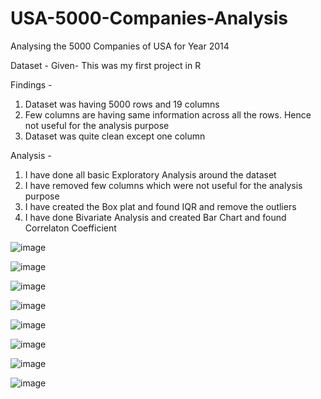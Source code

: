 # USA-5000-Companies-Analysis
Analysing the 5000 Companies of USA for Year 2014

Dataset - Given- This was my first project in R

Findings - 
1. Dataset was having 5000 rows and 19 columns
2. Few columns are having same information across all the rows. Hence not useful for the analysis purpose
3. Dataset was quite clean except one column 

Analysis -
1. I have done all basic Exploratory Analysis around the dataset
2. I have removed few columns which were not useful for the analysis purpose
3. I have created the Box plat and found IQR and remove the outliers
4. I have done Bivariate Analysis and created Bar Chart and found Correlaton Coefficient

   
![image](https://github.com/sapnakhandelwal/USA-5000-Companies-Analysis/assets/147053399/1d7e9de9-9ba4-4d08-8a37-44044e37ec30)

![image](https://github.com/sapnakhandelwal/USA-5000-Companies-Analysis/assets/147053399/9dd23e87-c61f-44aa-8fc0-a0e78cf0cfc2)

![image](https://github.com/sapnakhandelwal/USA-5000-Companies-Analysis/assets/147053399/eb7e0439-7045-456c-8cf6-3af92c562ec1)

![image](https://github.com/sapnakhandelwal/USA-5000-Companies-Analysis/assets/147053399/3e6b8951-dc59-4248-9f01-7d1b334ab8b7)

![image](https://github.com/sapnakhandelwal/USA-5000-Companies-Analysis/assets/147053399/a2744dbc-e6b2-415a-b79b-14270be3b536)

![image](https://github.com/sapnakhandelwal/USA-5000-Companies-Analysis/assets/147053399/d851c17d-8e6d-4e03-88ee-34e964948ecc)

![image](https://github.com/sapnakhandelwal/USA-5000-Companies-Analysis/assets/147053399/0f861ac9-fc07-40dc-a7c7-2cae9038267d)

![image](https://github.com/sapnakhandelwal/USA-5000-Companies-Analysis/assets/147053399/4d572419-f041-495b-ae34-0d325decfc47)



